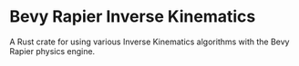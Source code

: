 # Bevy Rapier Inverse Kinematics
A Rust crate for using various Inverse Kinematics algorithms with the Bevy Rapier physics engine.
